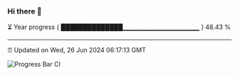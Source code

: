 ### Hi there 👋

⏳ Year progress { ██████████████▁▁▁▁▁▁▁▁▁▁▁▁▁▁▁▁ } 48.43 %

---

⏰ Updated on Wed, 26 Jun 2024 06:17:13 GMT

![Progress Bar CI](https://github.com/liununu/liununu/workflows/Progress%20Bar%20CI/badge.svg)
